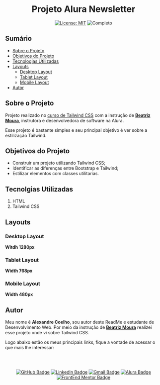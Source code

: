 <h1 align="center"> Projeto Alura Newsletter </h1>

<p align="center">  </p>

<div align="center">

  <a href="https://github.com/coelhoalexandre/projeto-alura-newsletter/blob/main/LICENSE" target="_blank"><img src="https://img.shields.io/badge/License-MIT-yellow.svg" alt="License: MIT"></a> <img src="https://img.shields.io/badge/Completo-lightgreen.svg" alt="Completo">

</div>

## Sumário

- [Sobre o Projeto](#sobre-o-projeto)
- [Objetivos do Projeto](#objetivos-do-projeto)
- [Tecnologias Utilizadas](#tecnolgias-utilizadas)
- [Layouts](#layouts)
  - [Desktop Layout](#desktop-layout)
  - [Tablet Layout](#tablet-layout)
  - [Mobile Layout](#mobile-layout)
- [Autor](#autor)

## Sobre o Projeto

Projeto realizado no [curso de Tailwind CSS](https://cursos.alura.com.br/course/tailwind-css-estilizando-pagina-classes-utilitarias) com a instrução de [**Beatriz Moura**](https://github.com/beatrizmouradev), instrutora e desenvolvedora de software na Alura.

Esse projeto é bastante simples e seu principal objetivo é ver sobre a estilização Tailwind.

## Objetivos do Projeto

- Construir um projeto utilizando Tailwind CSS;
- Identificar as diferenças entre Bootstrap e Tailwind;
- Estilizar elementos com classes utilitarias.

## Tecnolgias Utilizadas

1. HTML
2. Tailwind CSS

## Layouts

### Desktop Layout

**Witdh 1280px** <br>
<img src="https://github.com/coelhoalexandre/projetos-alura/blob/main/imagens/alura-newsletter-1280px.jpg" alt="">

### Tablet Layout

**Width 768px** <br>
<img src="https://github.com/coelhoalexandre/projetos-alura/blob/main/imagens/alura-newsletter-768px.jpg" alt="">

### Mobile Layout

**Width 480px** <br>
<img src="https://github.com/coelhoalexandre/projetos-alura/blob/main/imagens/alura-newsletter-480px.jpg" alt="">

## Autor

Meu nome é **Alexandre Coelho**, sou autor deste ReadMe e estudante de Desenvolvimento Web. Por meio da instrução de [**Beatriz Moura**](https://github.com/beatrizmouradev) realizei esse projeto onde vi sobre Tailwind CSS.

Logo abaixo estão os meus principais links, fique a vontade de acessar o que mais lhe interessar:

<br>

<br>

<div align="center">

<a href = "https://github.com/coelhoalexandre"><img src="https://img.shields.io/badge/GitHub-%23333?style=for-the-badge&logo=github&logoColor=white" alt="GitHub Badge"></a>
<a href="https://www.linkedin.com/in/-coelhoalexandre/" target="_blank"><img src="https://img.shields.io/badge/-LinkedIn-%230077B5?style=for-the-badge&logo=linkedin&logoColor=white" alt="LinkedIn Badge"></a>
<a href = "mailto:alexandrecoelhocontato@gmail.com" target="_blank"><img src="https://img.shields.io/badge/-Gmail-critical?style=for-the-badge&logo=gmail&logoColor=white" target="_blank" alt="Gmail Badge"></a>
<a href = "https://cursos.alura.com.br/user/coelhoalexandre" target="_blank"><img src="https://img.shields.io/badge/Alura-0747a6?style=for-the-badge&logo=alura&logoColor=white" target="_blank" alt="Alura Badge"></a>
<a href = "https://www.frontendmentor.io/profile/coelhoalexandre" target="_blank"><img src="https://img.shields.io/badge/Frontend_Mentor-white?style=for-the-badge&logo=frontendmentor&logoColor=blue" alt="FrontEnd Mentor Badge">
